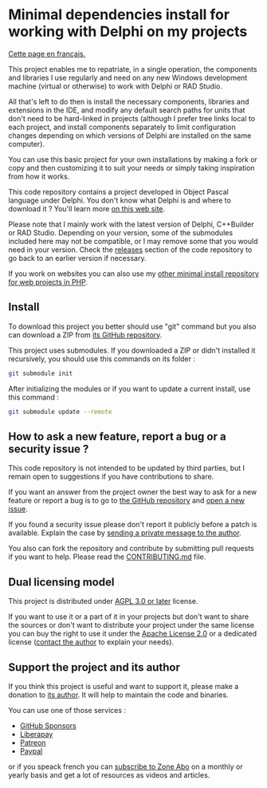 # Minimal dependencies install for working with Delphi on my projects

[Cette page en français.](LISEZMOI.md)

This project enables me to repatriate, in a single operation, the components and libraries I use regularly and need on any new Windows development machine (virtual or otherwise) to work with Delphi or RAD Studio.

All that's left to do then is install the necessary components, libraries and extensions in the IDE, and modify any default search paths for units that don't need to be hard-linked in projects (although I prefer tree links local to each project, and install components separately to limit configuration changes depending on which versions of Delphi are installed on the same computer).

You can use this basic project for your own installations by making a fork or copy and then customizing it to suit your needs or simply taking inspiration from how it works.

This code repository contains a project developed in Object Pascal language under Delphi. You don't know what Delphi is and where to download it ? You'll learn more [on this web site](https://delphi-resources.developpeur-pascal.fr/).

Please note that I mainly work with the latest version of Delphi, C++Builder or RAD Studio. Depending on your version, some of the submodules included here may not be compatible, or I may remove some that you would need in your version. Check the [releases](https://github.com/DeveloppeurPascal/__MyMinimalDependenciesForWorkingWithDelphi/releases) section of the code repository to go back to an earlier version if necessary.

If you work on websites you can also use my [other minimal install repository for web projects in PHP](https://github.com/DeveloppeurPascal/__MyMinimalDependenciesForWorkingWithPHP).

## Install

To download this project you better should use "git" command but you also can download a ZIP from [its GitHub repository](https://github.com/DeveloppeurPascal/__MyMinimalDependenciesForWorkingWithDelphi).

This project uses submodules. If you downloaded a ZIP or didn't installed it recursively, you should use this commands on its folder :

```bash
git submodule init
```

After initializing the modules or if you want to update a current install, use this command :

```bash
git submodule update --remote
```

## How to ask a new feature, report a bug or a security issue ?

This code repository is not intended to be updated by third parties, but I remain open to suggestions if you have contributions to share.

If you want an answer from the project owner the best way to ask for a new feature or report a bug is to go to [the GitHub repository](https://github.com/DeveloppeurPascal/__MyMinimalDependenciesForWorkingWithDelphi) and [open a new issue](https://github.com/DeveloppeurPascal/__MyMinimalDependenciesForWorkingWithDelphi/issues).

If you found a security issue please don't report it publicly before a patch is available. Explain the case by [sending a private message to the author](https://developpeur-pascal.fr/nous-contacter.php).

You also can fork the repository and contribute by submitting pull requests if you want to help. Please read the [CONTRIBUTING.md](CONTRIBUTING.md) file.

## Dual licensing model

This project is distributed under [AGPL 3.0 or later](https://choosealicense.com/licenses/agpl-3.0/) license.

If you want to use it or a part of it in your projects but don't want to share the sources or don't want to distribute your project under the same license you can buy the right to use it under the [Apache License 2.0](https://choosealicense.com/licenses/apache-2.0/) or a dedicated license ([contact the author](https://developpeur-pascal.fr/nous-contacter.php) to explain your needs).

## Support the project and its author

If you think this project is useful and want to support it, please make a donation to [its author](https://github.com/DeveloppeurPascal). It will help to maintain the code and binaries.

You can use one of those services :

* [GitHub Sponsors](https://github.com/sponsors/DeveloppeurPascal)
* [Liberapay](https://liberapay.com/PatrickPremartin)
* [Patreon](https://www.patreon.com/patrickpremartin)
* [Paypal](https://www.paypal.com/paypalme/patrickpremartin)

or if you speack french you can [subscribe to Zone Abo](https://zone-abo.fr/nos-abonnements.php) on a monthly or yearly basis and get a lot of resources as videos and articles.
